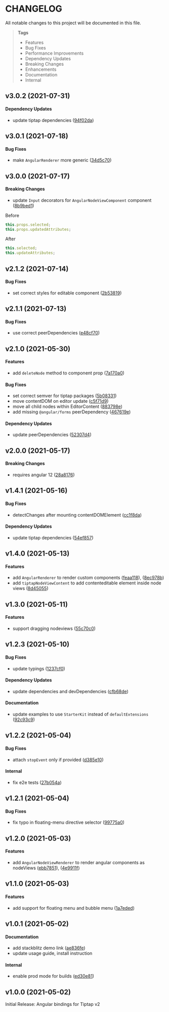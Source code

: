 # CHANGELOG

All notable changes to this project will be documented in this file.

> **Tags**
>
> - Features
> - Bug Fixes
> - Performance Improvements
> - Dependency Updates
> - Breaking Changes
> - Enhancements
> - Documentation
> - Internal

## v3.0.2 (2021-07-31)

#### Dependency Updates

- update tiptap dependencies ([94f02da](https://github.com/sibiraj-s/ngx-tiptap/commit/94f02da))

## v3.0.1 (2021-07-18)

#### Bug Fixes

- make `AngularRenderer` more generic ([34d5c70](https://github.com/sibiraj-s/ngx-tiptap/commit/34d5c70))

## v3.0.0 (2021-07-17)

#### Breaking Changes

- update `Input` decorators for `AngularNodeViewComponent` component ([8b9bed1](https://github.com/sibiraj-s/ngx-tiptap/commit/8b9bed1))

Before

```ts
this.props.selected;
this.props.updatedAttributes;
```

After

```ts
this.selected;
this.updateAttributes;
```

## v2.1.2 (2021-07-14)

#### Bug Fixes

- set correct styles for editable component ([2b53819](https://github.com/sibiraj-s/ngx-tiptap/commit/2b53819))

## v2.1.1 (2021-07-13)

#### Bug Fixes

- use correct peerDependencies ([e48cf70](https://github.com/sibiraj-s/ngx-tiptap/commit/e48cf70))

## v2.1.0 (2021-05-30)

#### Features

- add `deleteNode` method to component prop ([7a170a0](https://github.com/sibiraj-s/ngx-tiptap/commit/7a170a0))

#### Bug Fixes

- set correct semver for tiptap packages ([5b08331](https://github.com/sibiraj-s/ngx-tiptap/commit/5b08331))
- move contentDOM on editor update ([c5f71d9](https://github.com/sibiraj-s/ngx-tiptap/commit/c5f71d9))
- move all child nodes within EditorContent ([883798e](https://github.com/sibiraj-s/ngx-tiptap/commit/883798e))
- add missing `@angular/forms` peerDependency ([467619e](https://github.com/sibiraj-s/ngx-tiptap/commit/467619e))

#### Dependency Updates

- update peerDependencies ([52307d4](https://github.com/sibiraj-s/ngx-tiptap/commit/52307d4))

## v2.0.0 (2021-05-17)

#### Breaking Changes

- requires angular 12 ([28a8176](https://github.com/sibiraj-s/ngx-tiptap/commit/28a8176))

## v1.4.1 (2021-05-16)

#### Bug Fixes

- detectChanges after mounting contentDOMElement ([cc1f8da](https://github.com/sibiraj-s/ngx-tiptap/commit/cc1f8da))

#### Dependency Updates

- update tiptap dependencies ([54ef857](https://github.com/sibiraj-s/ngx-tiptap/commit/54ef857))

## v1.4.0 (2021-05-13)

#### Features

- add `AngularRenderer` to render custom components ([feaa118](https://github.com/sibiraj-s/ngx-tiptap/commit/feaa118)), ([8ec978b](https://github.com/sibiraj-s/ngx-tiptap/commit/8ec978b))
- add `tiptapNodeViewContent` to add contenteditable element inside node views ([8d45055](https://github.com/sibiraj-s/ngx-tiptap/commit/8d45055))

## v1.3.0 (2021-05-11)

#### Features

- support dragging nodeviews ([55c70c0](https://github.com/sibiraj-s/ngx-tiptap/commit/55c70c0))

## v1.2.3 (2021-05-10)

#### Bug Fixes

- update typings ([1237cf0](https://github.com/sibiraj-s/ngx-tiptap/commit/1237cf0))

#### Dependency Updates

- update dependencies and devDependencies ([cfb68de](https://github.com/sibiraj-s/ngx-tiptap/commit/cfb68de))

#### Documentation

- update examples to use `StarterKit` instead of `defaultExtensions` ([92c93c9](https://github.com/sibiraj-s/ngx-tiptap/commit/92c93c9))

## v1.2.2 (2021-05-04)

#### Bug Fixes

- attach `stopEvent` only if provided ([d385e10](https://github.com/sibiraj-s/ngx-tiptap/commit/d385e10))

#### Internal

- fix e2e tests ([27b054a](https://github.com/sibiraj-s/ngx-tiptap/commit/27b054a))

## v1.2.1 (2021-05-04)

#### Bug Fixes

- fix typo in floating-menu directive selector ([99775a0](https://github.com/sibiraj-s/ngx-tiptap/commit/99775a0))

## v1.2.0 (2021-05-03)

#### Features

- add `AngularNodeViewRenderer` to render angular components as nodeViews ([ebb7851](https://github.com/sibiraj-s/ngx-tiptap/commit/ebb7851)), ([4e9911f](https://github.com/sibiraj-s/ngx-tiptap/commit/4e9911f))

## v1.1.0 (2021-05-03)

#### Features

- add support for floating menu and bubble menu ([1a7eded](https://github.com/sibiraj-s/ngx-tiptap/commit/1a7eded))

## v1.0.1 (2021-05-02)

#### Documentation

- add stackblitz demo link ([ae836fe](https://github.com/sibiraj-s/ngx-tiptap/commit/ae836fe))
- update usage guide, install instruction

#### Internal

- enable prod mode for builds ([ed30e81](https://github.com/sibiraj-s/ngx-tiptap/commit/ed30e81))

## v1.0.0 (2021-05-02)

Initial Release: Angular bindings for Tiptap v2
